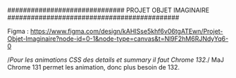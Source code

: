 ############################## PROJET OBJET IMAGINAIRE ############################################

Figma : https://www.figma.com/design/kAHISse5khf6v06tgATEwn/Projet-Objet-Imaginaire?node-id=0-1&node-type=canvas&t=Nl9F2hM6RJNdyYq6-0

/*Pour les animations CSS des details et summary il faut Chrome 132.*/
MaJ Chrome 131 permet les animation, donc plus besoin de 132.